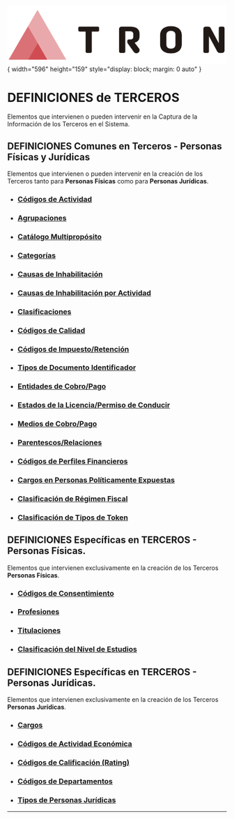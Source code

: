![Imagen LOGO](./00-Imagen/logo-TRON.png){ width="596" height="159" style="display: block; margin: 0 auto" }

# DEFINICIONES de TERCEROS 

Elementos que intervienen o pueden intervenir en la Captura de la Información de los Terceros en el Sistema.

## DEFINICIONES Comunes en Terceros - Personas Físicas y Jurídicas

Elementos que intervienen o pueden intervenir en la creación de los Terceros tanto para **Personas Físicas** como para **Personas Jurídicas**.

- ### [Códigos de Actividad](./01-Comun/DEFINICION-de-Actividad.md)
- ### [Agrupaciones](./01-Comun/DEFINICION-de-Agrupacion.md)
- ### [Catálogo Multipropósito](./01-Comun/DEFINICION-de-Catalogo-Multiproposito-de-Terceros.md)
- ### [Categorías](./01-Comun/DEFINICION-de-Categoria.md)
- ### [Causas de Inhabilitación](./01-Comun/DEFINICION-de-Causa-de-Inhabilitacion.md)
- ### [Causas de Inhabilitación por Actividad](./01-Comun/DEFINICION-de-Causa-de-Inhabilitacion-por-Actividad.md)
- ### [Clasificaciones](./01-Comun/DEFINICION-de-Clasificacion.md)
- ### [Códigos de Calidad](./01-Comun/DEFINICION-de-Codigo-de-Calidad.md)
- ### [Códigos de Impuesto/Retención](./01-Comun/DEFINICION-de-Codigo-de-Impuesto-Retencion.md)
- ### [Tipos de Documento Identificador](./01-Comun/DEFINICION-de-Documento-Identificativo.md)
- ### [Entidades de Cobro/Pago](./01-Comun/DEFINICION-de-Entidad-de-Cobro-Pago.md)
- ### [Estados de la Licencia/Permiso de Conducir](./01-Comun/DEFINICION-de-Estado-Permiso-de-Conducir.md)
- ### [Medios de Cobro/Pago](./01-Comun/DEFINICION-de-Medio-de-Cobro-Pago.md)
- ### [Parentescos/Relaciones](./01-Comun/DEFINICION-de-Parentesco-o-Relacion.md)
- ### [Códigos de Perfiles Financieros](./01-Comun/DEFINICION-de-Perfil-Financiero.md)
- ### [Cargos en Personas Políticamente Expuestas](./01-Comun/DEFINICION-de-Persona-Politicamente-Expuesta.md)
- ### [Clasificación de Régimen Fiscal](./01-Comun/DEFINICION-de-Regimen-Fiscal.md)
- ### [Clasificación de Tipos de Token](./01-Comun/DEFINICION-de-Toquen-(Token).md)

## DEFINICIONES Específicas en TERCEROS - Personas Físicas.

Elementos que intervienen exclusivamente en la creación de los Terceros **Personas Físicas**.

- ### [Códigos de Consentimiento](./01-Comun/DEFINICION-de-Consentimiento.md)
- ### [Profesiones](./01-Comun/DEFINICION-de-Profesion.md)
- ### [Titulaciones](./01-Comun/DEFINICION-de-Titulacion.md)
- ### [Clasificación del Nivel de Estudios](./01-Comun/DEFINICION-de-Titulacion.md)

## DEFINICIONES Específicas en TERCEROS - Personas Jurídicas.

Elementos que intervienen exclusivamente en la creación de los Terceros **Personas Jurídicas**.

- ### [Cargos](./01-Comun/DEFINICION-de-Cargo-en-Personas-Juridicas.md)
- ### [Códigos de Actividad Económica](./01-Comun/DEFINICION-de-Actividad-Economica.md)
- ### [Códigos de Calificación (Rating)](./01-Comun/DEFINICION-de-Codigo-de-Calificacion-(Rating).md)
- ### [Códigos de Departamentos](./01-Comun/DEFINICION-de-Departamento.md)
- ### [Tipos de Personas Jurídicas](./01-Comun/DEFINICION-de-Tipos-de-Personas-Juridicas.md)

---